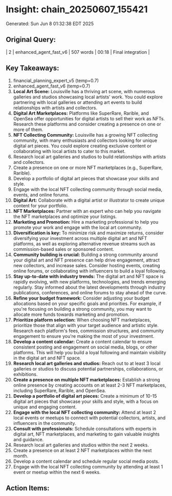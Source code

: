 # Insight: chain_20250607_155421
Generated: Sun Jun  8 01:32:38 EDT 2025

## Original Query:
| 2 | enhanced_agent_fast_v6 | 507 words | 00:18 | Final integration |

## Key Takeaways:
1. financial_planning_expert_v5 (temp=0.7)
2. enhanced_agent_fast_v6 (temp=0.7)
1. **Local Art Scene:** Louisville has a thriving art scene, with numerous galleries and studios showcasing local artists' work. You could explore partnering with local galleries or attending art events to build relationships with artists and collectors.
2. **Digital Art Marketplaces:** Platforms like SuperRare, Rarible, and OpenSea offer opportunities for digital artists to sell their work as NFTs. Research these platforms and consider creating a presence on one or more of them.
3. **NFT Collecting Community:** Louisville has a growing NFT collecting community, with many enthusiasts and collectors looking for unique digital art pieces. You could explore creating exclusive content or collaborating with local artists to cater to this market.
1. Research local art galleries and studios to build relationships with artists and collectors.
2. Create a presence on one or more NFT marketplaces (e.g., SuperRare, Rarible).
3. Develop a portfolio of digital art pieces that showcase your skills and style.
4. Engage with the local NFT collecting community through social media, events, and online forums.
1. **Digital Art:** Collaborate with a digital artist or illustrator to create unique content for your portfolio.
2. **NFT Marketplaces:** Partner with an expert who can help you navigate the NFT marketplaces and optimize your listings.
3. **Marketing and Promotion:** Hire a marketing professional to help you promote your work and engage with the local art community.
1. **Diversification is key:** To minimize risk and maximize returns, consider diversifying your investment across multiple digital art and NFT platforms, as well as exploring alternative revenue streams such as commission-based sales or sponsored content.
2. **Community building is crucial:** Building a strong community around your digital art and NFT presence can help drive engagement, attract new collectors, and increase sales. Consider hosting events, creating online forums, or collaborating with influencers to build a loyal following.
3. **Stay up-to-date with industry trends:** The digital art and NFT space is rapidly evolving, with new platforms, technologies, and trends emerging regularly. Stay informed about the latest developments through industry publications, conferences, and online forums to stay ahead of the curve.
1. **Refine your budget framework:** Consider adjusting your budget allocations based on your specific goals and priorities. For example, if you're focusing on building a strong community, you may want to allocate more funds towards marketing and promotion.
2. **Prioritize platform selection:** When choosing NFT marketplaces, prioritize those that align with your target audience and artistic style. Research each platform's fees, commission structures, and community engagement to ensure you're making the most of your investment.
3. **Develop a content calendar:** Create a content calendar to ensure consistent posting and engagement on social media, blogs, or other platforms. This will help you build a loyal following and maintain visibility in the digital art and NFT space.
1. **Research local art galleries and studios:** Reach out to at least 3 local galleries or studios to discuss potential partnerships, collaborations, or exhibitions.
2. **Create a presence on multiple NFT marketplaces:** Establish a strong online presence by creating accounts on at least 2-3 NFT marketplaces, including SuperRare, Rarible, and OpenSea.
3. **Develop a portfolio of digital art pieces:** Create a minimum of 10-15 digital art pieces that showcase your skills and style, with a focus on unique and engaging content.
4. **Engage with the local NFT collecting community:** Attend at least 2 local events or meetups to connect with potential collectors, artists, and influencers in the community.
5. **Consult with professionals:** Schedule consultations with experts in digital art, NFT marketplaces, and marketing to gain valuable insights and guidance.
1. Research local art galleries and studios within the next 2 weeks.
2. Create a presence on at least 2 NFT marketplaces within the next month.
3. Develop a content calendar and schedule regular social media posts.
4. Engage with the local NFT collecting community by attending at least 1 event or meetup within the next 6 weeks.

## Action Items:

